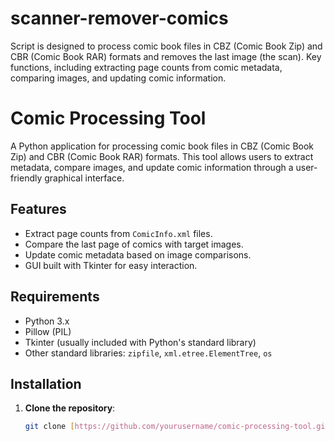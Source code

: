 # scanner-remover-comics
Script is designed to process comic book files in CBZ (Comic Book Zip) and CBR (Comic Book RAR) formats and removes the last image (the scan). Key functions, including extracting page counts from comic metadata, comparing images, and updating comic information.


# Comic Processing Tool

A Python application for processing comic book files in CBZ (Comic Book Zip) and CBR (Comic Book RAR) formats. This tool allows users to extract metadata, compare images, and update comic information through a user-friendly graphical interface.

## Features

- Extract page counts from `ComicInfo.xml` files.
- Compare the last page of comics with target images.
- Update comic metadata based on image comparisons.
- GUI built with Tkinter for easy interaction.

## Requirements

- Python 3.x
- Pillow (PIL)
- Tkinter (usually included with Python's standard library)
- Other standard libraries: `zipfile`, `xml.etree.ElementTree`, `os`

## Installation

1. **Clone the repository**:
   ```bash
   git clone [https://github.com/yourusername/comic-processing-tool.git](https://github.com/jgutierrezCSU/scanner-remover-comics)
   
